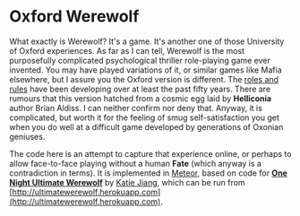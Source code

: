 # Oxford Werewolf

What exactly is Werewolf? It's a game. It's another one of those University of Oxford experiences. As far as I can tell, Werewolf is the most purposefully complicated psychological thriller role-playing game ever invented. You may have played variations of it, or similar games like Mafia elsewhere, but I assure you the Oxford version is different. The [roles and rules](Werewolf.md) have been developing over at least the past fifty years. There are rumours that this version hatched from a cosmic egg laid by __Helliconia__ author Brian Aldiss. I can neither confirm nor deny that. Anyway, it is complicated, but worth it for the feeling of smug self-satisfaction you get when you do well at a difficult game developed by generations of Oxonian geniuses.

The code here is an attempt to capture that experience online, or perhaps to allow face-to-face playing without a human __Fate__ (which anyway is a contradiction in terms). It is implemented in [Meteor](https://github.com/meteor/meteor), based on code for [__One Night Ultimate Werewolf__](https://github.com/katiejiang/1n-werewolf) by [Katie Jiang](https://github.com/katiejiang/), which can be run from [http://ultimatewerewolf.herokuapp.com](http://ultimatewerewolf.herokuapp.com).
